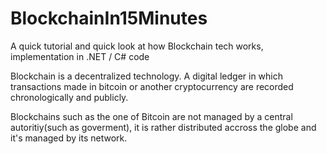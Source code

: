 # BlockchainIn15Minutes
A quick tutorial and quick look at how Blockchain tech works, implementation in .NET / C# code

Blockchain is a decentralized technology. A digital ledger in which transactions made in bitcoin or another cryptocurrency are recorded chronologically and publicly.

Blockchains such as the one of Bitcoin are not managed by a central autoritiy(such as goverment), it is rather distributed accross the globe and it's managed by its network.  
